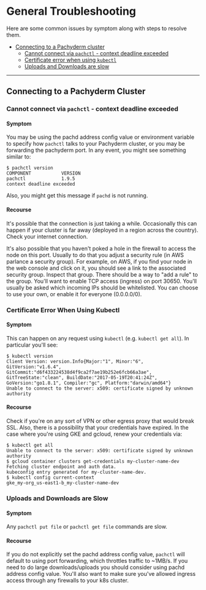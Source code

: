 # General Troubleshooting

Here are some common issues by symptom along with steps to resolve them. 

- [Connecting to a Pachyderm cluster](#connecting-to-a-pachyderm-cluster)
  - [Cannot connect via `pachctl` - context deadline exceeded](#cannot-connect-via-pachctl-context-deadline-exceeded)
  - [Certificate error when using `kubectl`](#certificate-error-when-using-kubectl)
  - [Uploads and Downloads are slow](#uploads-and-downloads-are-slow)


---

## Connecting to a Pachyderm Cluster

### Cannot connect via `pachctl` - context deadline exceeded

#### Symptom

You may be using the pachd address config value or environment variable to specify how `pachctl` talks to your Pachyderm cluster, or you may be forwarding the pachyderm port.  In any event, you might see something similar to:

```
$ pachctl version
COMPONENT           VERSION                                          
pachctl             1.9.5   
context deadline exceeded
```

Also, you might get this message if `pachd` is not running.

#### Recourse

It's possible that the connection is just taking a while. Occasionally this can happen if your cluster is far away (deployed in a region across the country). Check your internet connection.

It's also possible that you haven't poked a hole in the firewall to access the node on this port. Usually to do that you adjust a security rule (in AWS parlance a security group). For example, on AWS, if you find your node in the web console and click on it, you should see a link to the associated security group. Inspect that group. There should be a way to "add a rule" to the group. You'll want to enable TCP access (ingress) on port 30650. You'll usually be asked which incoming IPs should be whitelisted. You can choose to use your own, or enable it for everyone (0.0.0.0/0).


### Certificate Error When Using Kubectl

#### Symptom

This can happen on any request using `kubectl` (e.g. `kubectl get all`). In particular you'll see:

```
$ kubectl version
Client Version: version.Info{Major:"1", Minor:"6", GitVersion:"v1.6.4", GitCommit:"d6f433224538d4f9ca2f7ae19b252e6fcb66a3ae", GitTreeState:"clean", BuildDate:"2017-05-19T20:41:24Z", GoVersion:"go1.8.1", Compiler:"gc", Platform:"darwin/amd64"}
Unable to connect to the server: x509: certificate signed by unknown authority
```

#### Recourse

Check if you're on any sort of VPN or other egress proxy that would break SSL.  Also, there is a possibility that your credentials have expired. In the case where you're using GKE and gcloud, renew your credentials via:

```
$ kubectl get all
Unable to connect to the server: x509: certificate signed by unknown authority
$ gcloud container clusters get-credentials my-cluster-name-dev
Fetching cluster endpoint and auth data.
kubeconfig entry generated for my-cluster-name-dev.
$ kubectl config current-context
gke_my-org_us-east1-b_my-cluster-name-dev
```

### Uploads and Downloads are Slow

#### Symptom

Any `pachctl put file` or `pachctl get file` commands are slow.

#### Recourse

If you do not explicitly set the pachd address config value, `pachctl` will default to using port forwarding, which throttles traffic to ~1MB/s. If you need to do large downloads/uploads you should consider using pachd address config value. You'll also want to make sure you've allowed ingress access through any firewalls to your k8s cluster.
